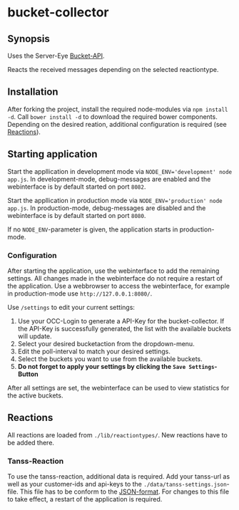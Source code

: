 # bucket-collector

## Synopsis

Uses the Server-Eye [Bucket-API](https://api.server-eye.de/docs/1/#/customer/get_bucket_empty).

Reacts the received messages depending on the selected reactiontype.

## Installation

After forking the project, install the required node-modules via `npm install -d`.
Call `bower install -d` to download the required bower components.
Depending on the desired reation, additional configuration is required (see [Reactions](#Reactions)).

## Starting application

Start the appllication in development mode via `NODE_ENV='development' node app.js`.
In development-mode, debug-messages are enabled and the webinterface is by default started on port `8082`.

Start the appllication in production mode via `NODE_ENV='production' node app.js`.
In production-mode, debug-messages are disabled and the webinterface is by default started on port `8080`.

If no `NODE_ENV`-parameter is given, the application starts in production-mode.

### Configuration

After starting the application, use the webinterface to add the remaining settings. All changes made in the webinterface do not require a restart of the application.
Use a webbrowser to access the webinterface, for example in production-mode use `http://127.0.0.1:8080/`.

Use `/settings` to edit your current settings:

1. Use your OCC-Login to generate a API-Key for the bucket-collector. If the API-Key is successfully generated, the list with the available buckets will update.
2. Select your desired bucketaction from the dropdown-menu.
3. Edit the poll-interval to match your desired settings.
4. Select the buckets you want to use from the available buckets.
5. **Do not forget to apply your settings by clicking the `Save Settings`-Button**

After all settings are set, the webinterface can be used to view statistics for the active buckets.

## Reactions

All reactions are loaded from `./lib/reactiontypes/`. New reactions have to be added there.

### Tanss-Reaction

To use the tanss-reaction, additional data is required.
Add your tanss-url as well as your customer-ids and api-keys to the `./data/tanss-settings.json`-file.
This file has to be conform to the [JSON-format](http://json.org/).
For changes to this file to take effect, a restart of the application is required.
